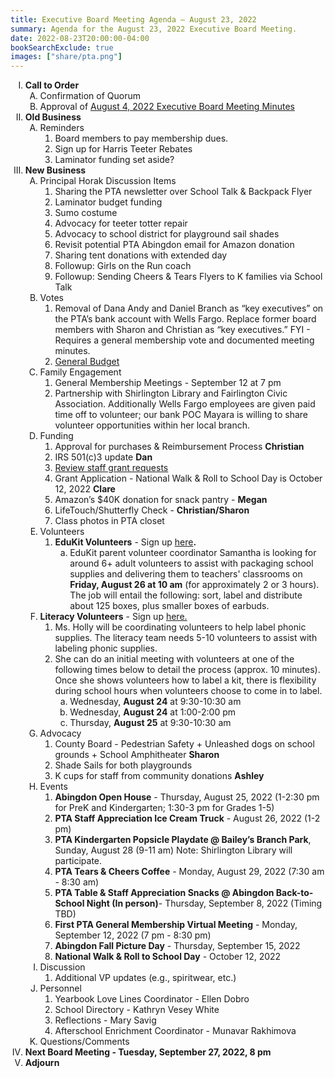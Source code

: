 ```yaml
---
title: Executive Board Meeting Agenda — August 23, 2022
summary: Agenda for the August 23, 2022 Executive Board Meeting.
date: 2022-08-23T20:00:00-04:00
bookSearchExclude: true
images: ["share/pta.png"]
---
```


<style type="text/css">
    ol { list-style-type: upper-roman; }
    ol ol { list-style-type: upper-alpha; }
    ol ol ol { list-style-type: decimal; }
    ol ol ol ol { list-style-type: lower-alpha; }
    ul { list-style-type: disc; }
</style>

1. **Call to Order**
    1. Confirmation of Quorum
    2. Approval of [August 4, 2022 Executive Board Meeting Minutes](https://docs.google.com/document/d/1tMU2TtwZfQiA1R3pCZ2FlLSdJh1NVbspyTx9zLyk9iQ/view)
1. **Old Business**
    1. Reminders
        1. Board members to pay membership dues.
        2. Sign up for Harris Teeter Rebates
        3. Laminator funding set aside?
1. **New Business**
    1. Principal Horak Discussion Items
        1. Sharing the PTA newsletter over School Talk & Backpack Flyer
        2. Laminator budget funding
        3. Sumo costume
        4. Advocacy for teeter totter repair
        5. Advocacy to school district for playground sail shades
        6. Revisit potential PTA Abingdon email for Amazon donation
        7. Sharing tent donations with extended day
        8. Followup: Girls on the Run coach
        9. Followup: Sending Cheers & Tears Flyers to K families via School Talk
    1. Votes
        1. Removal of Dana Andy and Daniel Branch as “key executives” on the PTA’s bank account with Wells Fargo. Replace former board members with Sharon and Christian as “key executives.” FYI - Requires a general membership vote and documented meeting minutes.
        2. [General Budget](https://docs.google.com/spreadsheets/d/1BO37CcawqCwaZfXmV1-xGNTPVqWQ_QRc/edit)
    1. Family Engagement 
        1. General Membership Meetings - September 12 at 7 pm 
        2. Partnership with Shirlington Library and Fairlington Civic Association. Additionally Wells Fargo employees are given paid time off to volunteer; our bank POC Mayara is willing to share volunteer opportunities within her local branch.
    1. Funding
        1. Approval for purchases & Reimbursement Process **Christian**
        2. IRS 501(c)3 update **Dan**
        3. [Review staff grant requests](https://docs.google.com/spreadsheets/d/1lwkpLRaBPJnYPb7YHF_9EGwYrtq7eh3u62ZJnNaPWtE/edit?usp=sharing) 
        4. Grant Application - National Walk & Roll to School Day is October 12, 2022 **Clare**
        5. Amazon’s $40K donation for snack pantry - **Megan**
        6. LifeTouch/Shutterfly Check - **Christian/Sharon** 
        7. Class photos in PTA closet
     1. Volunteers
        1. **EduKit Volunteers** - Sign up [here](https://www.signupgenius.com/go/30E0A44ACA72AA5FE3-edukit)**.**
            1. EduKit parent volunteer coordinator Samantha is looking for around 6+ adult volunteers to assist with packaging school supplies and delivering them to teachers' classrooms on **Friday, August 26 at 10 am** (for approximately 2 or 3 hours). The job will entail the following: sort, label and distribute about 125 boxes, plus smaller boxes of earbuds.
     1. **Literacy Volunteers** - Sign up [here. ](https://www.signupgenius.com/go/30E0A44ACA72AA5FE3-literacy)
        1. Ms. Holly will be coordinating volunteers to help label phonic supplies. The literacy team needs 5-10 volunteers to assist with labeling phonic supplies. 
        2. She can do an initial meeting with volunteers at one of the following times below to detail the process (approx. 10 minutes). Once she shows volunteers how to label a kit, there is flexibility during school hours when volunteers choose to come in to label.
            1. Wednesday, **August 24** at 9:30-10:30 am
            1. Wednesday, **August 24** at 1:00-2:00 pm
            1. Thursday, **August 25** at 9:30-10:30 am
    1. Advocacy
        1. County Board - Pedestrian Safety + Unleashed dogs on school grounds + School Amphitheater **Sharon**
        2. Shade Sails for both playgrounds
        3. K cups for staff from community donations **Ashley**
    1. Events
        1. **Abingdon Open House** - Thursday, August 25, 2022 (1-2:30 pm for PreK and Kindergarten; 1:30-3 pm for Grades 1-5)
        2. **PTA Staff Appreciation Ice Cream Truck** - August 26, 2022 (1-2 pm)
        3. **PTA Kindergarten Popsicle Playdate @ Bailey’s Branch Park**, Sunday, August 28 (9-11 am) Note: Shirlington Library will participate.
        4. **PTA Tears & Cheers Coffee** - Monday, August 29, 2022 (7:30 am - 8:30 am)
        5. **PTA Table & Staff Appreciation Snacks @ Abingdon Back-to-School Night (In person)**- Thursday, September 8, 2022 (Timing TBD)
        6. **First PTA General Membership Virtual Meeting** - Monday, September 12, 2022 (7 pm - 8:30 pm)
        7. **Abingdon Fall Picture Day** - Thursday, September 15, 2022
        8. **National Walk & Roll to School Day** - October 12, 2022
    1. Discussion
        1. Additional VP updates (e.g., spiritwear, etc.)
    1. Personnel  
        1. Yearbook Love Lines Coordinator - Ellen Dobro
        2. School Directory - Kathryn Vesey White 
        3. Reflections - Mary Savig
        4. Afterschool Enrichment Coordinator - Munavar Rakhimova
    1. Questions/Comments
1. **Next Board Meeting - Tuesday, September 27, 2022, 8 pm**
1. **Adjourn**
